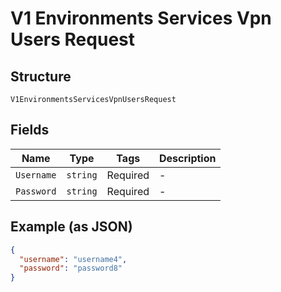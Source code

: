 
# V1 Environments Services Vpn Users Request

## Structure

`V1EnvironmentsServicesVpnUsersRequest`

## Fields

| Name | Type | Tags | Description |
|  --- | --- | --- | --- |
| `Username` | `string` | Required | - |
| `Password` | `string` | Required | - |

## Example (as JSON)

```json
{
  "username": "username4",
  "password": "password8"
}
```


